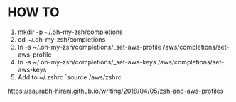 # HOW TO

1. mkdir -p ~/.oh-my-zsh/completions
2. cd ~/.oh-my-zsh/completions
3. ln -s ~/.oh-my-zsh/completions/_set-aws-profile <REPO>/aws/completions/set-aws-profile
4. ln -s ~/.oh-my-zsh/completions/_set-aws-keys <REPO>/aws/completions/set-aws-keys
5. Add to ~/.zshrc `source <REPO>/aws/zshrc

https://saurabh-hirani.github.io/writing/2018/04/05/zsh-and-aws-profiles